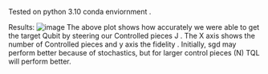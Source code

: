Tested on python 3.10 conda enviornment .

Results: ![image](https://github.com/Sherif-Granak/QC/assets/98091004/738ed3a0-b838-45eb-9e5f-3de9e3a60847)
The above plot shows how accurately we were able to get the target Qubit by steering our Controlled pieces J . The X axis shows the number of Controlled pieces and y axis the fidelity . 
Initially, sgd may perform better because of stochastics, but for larger control pieces (N) TQL will perform better.



